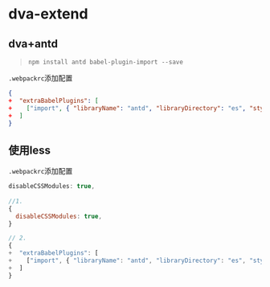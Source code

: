 # dva-extend

## dva+antd

> `npm install antd babel-plugin-import --save`

`.webpackrc`添加配置

```json
{
+  "extraBabelPlugins": [
+    ["import", { "libraryName": "antd", "libraryDirectory": "es", "style": "css" }]
+  ]
}
```

## 使用less

`.webpackrc`添加配置

```js
disableCSSModules: true,
  
//1.
{
  disableCSSModules: true,
}

// 2.
{
+  "extraBabelPlugins": [
+    ["import", { "libraryName": "antd", "libraryDirectory": "es", "style": "css", "disableCSSModules": true,}]
+  ]
}
```
